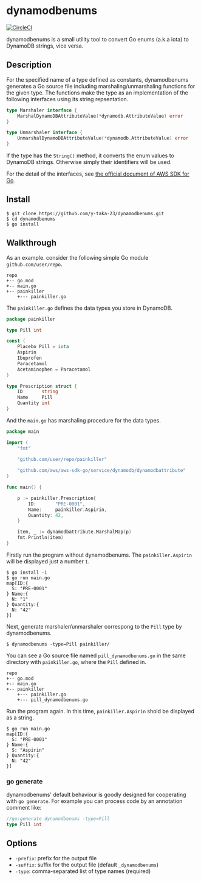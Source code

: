dynamodbenums
=============

[![CircleCI](https://circleci.com/gh/y-taka-23/dynamodbenums.svg?style=svg)](https://circleci.com/gh/y-taka-23/dynamodbenums)

dynamodbenums is a small utility tool to convert Go enums (a.k.a iota) to DynamoDB strings, vice versa.

Description
-----------

For the specified name of a type defined as constants, dynamodbenums generates a Go source file including marshaling/unmarshaling functions for the given type. The functions make the type as an implementation of the following interfaces using its string repsentation.

```go
type Marshaler interface {
	MarshalDynamoDBAttributeValue(*dynamodb.AttributeValue) error
}
```

```go
type Unmarshaler interface {
	UnmarshalDynamoDBAttributeValue(*dynamodb.AttributeValue) error
}
```

If the type has the `String()` method, it converts the enum values to DynamoDB strings. Otherwise simply their identifiers will be used.

For the detail of the interfaces, see [the official document of AWS SDK for Go](https://docs.aws.amazon.com/sdk-for-go/api/service/dynamodb/dynamodbattribute/).

Install
-------

```console
$ git clone https://github.com/y-taka-23/dynamodbenums.git
$ cd dynamodbenums
$ go install
```

Walkthrough
-----------

As an example. consider the following simple Go module `github.com/user/repo`.

```
repo
+-- go.mod
+-- main.go
+-- painkiller
    +--- painkiller.go
```

The `painkiller.go` defines the data types you store in DynamoDB.

```go
package painkiller

type Pill int

const (
	Placebo Pill = iota
	Aspirin
	Ibuprofen
	Paracetamol
	Acetaminophen = Paracetamol
)

type Prescription struct {
	ID       string
	Name     Pill
	Quantity int
}
```

And the `main.go` has marshaling procedure for the data types.

```go
package main

import (
	"fmt"

	"github.com/user/repo/painkiller"
  
	"github.com/aws/aws-sdk-go/service/dynamodb/dynamodbattribute"
)

func main() {

	p := painkiller.Prescription{
		ID:       "PRE-0001",
		Name:     painkiller.Aspirin,
		Quantity: 42,
	}

	item, _ := dynamodbattribute.MarshalMap(p)
	fmt.Println(item)
}
```

Firstly run the program without dynamodbenums. The `painkiller.Aspirin` will be displayed just a number `1`.

```console
$ go install -i
$ go run main.go
map[ID:{
  S: "PRE-0001"
} Name:{
  N: "1"
} Quantity:{
  N: "42"
}]
```

Next, generate marshaler/unmarshaler correspong to the `Pill` type by dynamodbenums.

```console
$ dynamodbenums -type=Pill painkiller/
```

You can see a Go source file named `pill_dynamodbenums.go` in the same directory with `painkiller.go`, where the `Pill` defined in.

```
repo
+-- go.mod
+-- main.go
+-- painkiller
    +--- painkiller.go
    +--- pill_dynamodbenums.go
```

Run the program again. In this time, `painkiller.Aspirin` shold be displayed as a string.

```console
$ go run main.go
map[ID:{
  S: "PRE-0001"
} Name:{
  S: "Aspirin"
} Quantity:{
  N: "42"
}]
```

### go generate

dynamodbenums' default behaviour is goodly designed for cooperating with `go generate`. For example you can process code by an annotation comment like:

```go
//go:generate dynamodbenums -type=Pill
type Pill int
```

Options
-------

* `-prefix`: prefix for the output file
* `-suffix`: suffix for the output file (default `_dynamodbenums`)
* `-type`: comma-separated list of type names (required)
